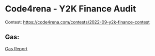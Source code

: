 # Code4rena - Y2K Finance Audit 

Contest: https://code4rena.com/contests/2022-09-y2k-finance-contest

## Gas:

[Gas Report](https://github.com/cryptostaker2/blockchain-audits/blob/main/code4rena/2022-09-Y2k-Finance/Gas.md)

